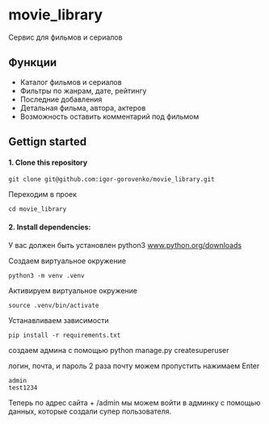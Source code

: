 # movie_library

Сервис для фильмов и сериалов

## Функции

- Каталог фильмов и сериалов
- Фильтры по жанрам, дате, рейтингу
- Последние добавления
- Детальная фильма, автора, актеров
- Возможность оставить комментарий под фильмом

## Gettign started


#### 1. Clone this repository

```
git clone git@github.com:igor-gorovenko/movie_library.git
```

Переходим в проек

```
cd movie_library
```

#### 2. Install dependencies:

У вас должен быть установлен python3
www.python.org/downloads

Создаем виртуальное окружение

```
python3 -m venv .venv
```

Активируем виртуальное окружение

```
source .venv/bin/activate
```

Устанавливаем зависимости

```
pip install -r requirements.txt
```

создаем админа с помощью
python manage.py createsuperuser

логин, почта, и пароль 2 раза
почту можем пропустить нажимаем Enter

```
admin
test1234
```

Теперь по адрес сайта + /admin
мы можем войти в админку с помощью данных, которые создали супер пользователя.



